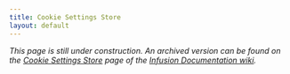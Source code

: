 ```yaml
---
title: Cookie Settings Store
layout: default
---
```


_This page is still under construction. An archived version can be found on the [Cookie Settings Store](http://wiki.fluidproject.org/display/docs/Cookie+Settings+Store) page of the [Infusion Documentation wiki](http://wiki.fluidproject.org/display/docs/Infusion+Documentation)._
